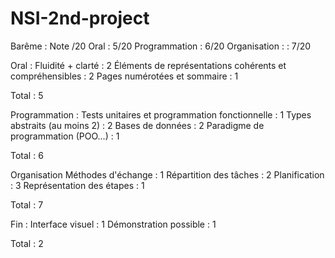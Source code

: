# NSI-2nd-project

Barême : 
Note /20
Oral : 5/20
Programmation : 6/20
Organisation : : 7/20

Oral :
Fluidité + clarté : 2
Éléments de représentations cohérents et compréhensibles : 2
Pages numérotées et sommaire : 1

Total : 5

Programmation :
Tests unitaires et programmation fonctionnelle : 1
Types abstraits (au moins 2) : 2
Bases de données : 2
Paradigme de programmation (POO...) : 1

Total : 6

Organisation
Méthodes d'échange : 1
Répartition des tâches : 2
Planification : 3
Représentation des étapes : 1

Total : 7

Fin :
Interface visuel : 1
Démonstration possible : 1

Total : 2
